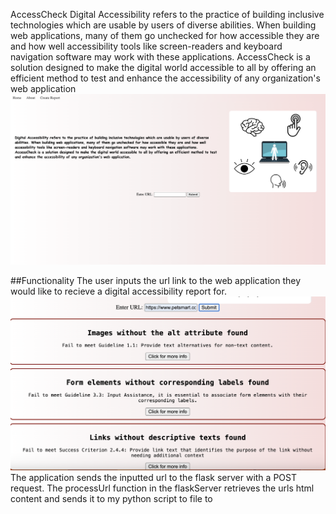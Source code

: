 AccessCheck
Digital Accessibility refers to the practice of building inclusive technologies which are usable by users of diverse abilities. When building web applications, many of them go unchecked for how accessible they are and how well accessibility tools like screen-readers and keyboard navigation software may work with these applications. AccessCheck is a solution designed to make the digital world accessible to all by offering an efficient method to test and enhance the accessibility of any organization's web application
![alt text](https://github.com/RiyanaD/AccessCheck/blob/main/static/AC.home.png)

##Functionality
The user inputs the url link to the web application they would like to recieve a digital accessibility report for. 
![alt text](https://github.com/RiyanaD/AccessCheck/blob/main/static/petSmart.png)
The application sends the inputted url to the flask server with a POST request. The processUrl function in the flaskServer retrieves the urls html content and sends it to my python script to file to
